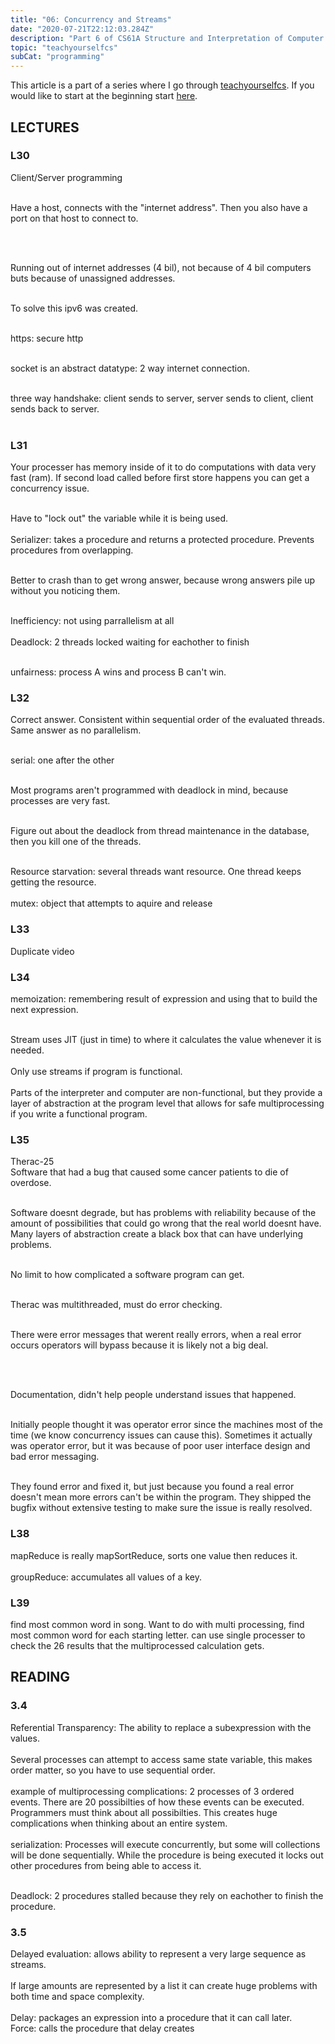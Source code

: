 ```yaml
---
title: "06: Concurrency and Streams"
date: "2020-07-21T22:12:03.284Z"
description: "Part 6 of CS61A Structure and Interpretation of Computer Programs"
topic: "teachyourselfcs"
subCat: "programming"
---
```


This article is a part of a series where I go through [teachyourselfcs](https://teachyourselfcs.com/).
If you would like to start at the beginning start [here](https://bpp.dev/articles/teachyourselfcs/programming/00-getting-started/).

## LECTURES

### L30

Client/Server programming
<br>
<br>

Have a host, connects with the "internet address".
Then you also have a port on that host to connect to.

<br>
<br>

Running out of internet addresses (4 bil), not because of 4 bil computers buts because of unassigned addresses.
<br>
<br>

To solve this ipv6 was created.
<br>
<br>

https: secure http
<br>
<br>

socket is an abstract datatype: 2 way internet connection.
<br>
<br>

three way handshake: client sends to server, server sends to client, client sends back to server.
<br>
<br>

### L31

Your processer has memory inside of it to do computations with data very fast (ram). If second load called before first store happens you can get a concurrency issue.
<br>
<br>

Have to "lock out" the variable while it is being used.
<br>
<br>
Serializer: takes a procedure and returns a protected procedure.
Prevents procedures from overlapping.
<br>
<br>

Better to crash than to get wrong answer, because wrong answers pile up without you noticing them.
<br>
<br>

Inefficiency: not using parrallelism at all
<br>
<br>
Deadlock: 2 threads locked waiting for eachother to finish
<br>
<br>

unfairness: process A wins and process B can't win.

### L32

Correct answer. Consistent within sequential order of the evaluated threads.
Same answer as no parallelism.
<br>
<br>

serial: one after the other
<br>
<br>

Most programs aren't programmed with deadlock in mind, because processes are very fast.
<br>
<br>

Figure out about the deadlock from thread maintenance in the database, then you kill one of the threads.
<br>
<br>

Resource starvation: several threads want resource. One thread keeps getting the resource.
<br>
<br>
mutex: object that attempts to aquire and release

### L33

Duplicate video

### L34

memoization: remembering result of expression and using that to build the next expression.
<br>
<br>

Stream uses JIT (just in time) to where it calculates the value whenever it is needed.
<br>
<br>
Only use streams if program is functional.
<br>
<br>
Parts of the interpreter and computer are non-functional, but they provide a layer of abstraction at the program level that allows for safe multiprocessing if you write a functional program.

### L35

Therac-25
<br>
Software that had a bug that caused some cancer patients to die of overdose.
<br>
<br>

Software doesnt degrade, but has problems with reliability because of the amount of possibilities that could go wrong that the real world doesnt have. Many layers of abstraction create a black box that can have underlying problems.
<br>
<br>

No limit to how complicated a software program can get.
<br>
<br>

Therac was multithreaded, must do error checking.
<br>
<br>

There were error messages that werent really errors, when a real error occurs operators will bypass because it is likely not a big deal.

<br>
<br>

Documentation, didn't help people understand issues that happened.
<br>
<br>

Initially people thought it was operator error since the machines most of the time (we know concurrency issues can cause this). Sometimes it actually was operator error, but it was because of poor user interface design and bad error messaging.
<br>
<br>

They found error and fixed it, but just because you found a real error doesn't mean more errors can't be within the program. They shipped the bugfix without extensive testing to make sure the issue is really resolved.

### L38

mapReduce is really mapSortReduce, sorts one value then reduces it.
<br>
<br>
groupReduce: accumulates all values of a key.

### L39

find most common word in song. Want to do with multi processing,
find most common word for each starting letter. can use single processer to check the 26 results that the multiprocessed calculation gets.

## READING

### 3.4

Referential Transparency: The ability to replace a subexpression with the values.
<br>
<br>
Several processes can attempt to access same state variable, this makes order matter, so you have to use sequential order.
<br>
<br>
example of multiprocessing complications:
2 processes of 3 ordered events. There are 20 possibilties of how these events can be executed. Programmers must think about all possibilties. This creates huge complications when thinking about an entire system.
<br>
<br>
serialization: Processes will execute concurrently, but some will collections will be done sequentially. While the procedure is being executed it locks out other procedures from being able to access it.
<br>
<br>

Deadlock: 2 procedures stalled because they rely on eachother to finish the procedure.

### 3.5

Delayed evaluation: allows ability to represent a very large sequence as streams.
<br>
<br>
If large amounts are represented by a list it can create huge problems with both time and space complexity.
<br>
<br>
Delay: packages an expression into a procedure that it can call later.
<br>
Force: calls the procedure that delay creates
